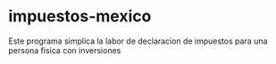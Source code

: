 # impuestos-mexico
Este programa simplica la labor de declaracion de impuestos para una persona fisica con inversiones

